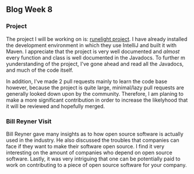 ## Blog Week 8

### Project

The project I will be working on is: [runelight project](https://github.com/runelite/runelite). I have already installed the development environment in which they use IntelliJ and built it with Maven. I appreciate that the project is very well documented and *almost* every function and class is well documented in the Javadocs. To further m yunderstanding of the project, I've gone ahead and read all the Javadocs, and much of the code itself. 

In addition, I've made 2 pull requests mainly to learn the code base however, because the project is quite large, minimal/lazy pull requests are generally looked down upon by the community. Therefore, I am planing to make a more significant contribution in order to increase the likelyhood that it will be reviewed and hopefully merged.



### Bill Reyner Visit

Bill Reyner gave many insights as to how open source software is actually used in the industry. He also discussed the troubles that companies can face if they want to make their software open source. I find it very interesting on the amount of companies who depend on open source software. Lastly, it was very intriguing that one can be potentially paid to work on contributing to a piece of open source software for your company.